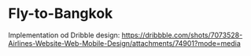 # Fly-to-Bangkok
Implementation od Dribble design: https://dribbble.com/shots/7073528-Airlines-Website-Web-Mobile-Design/attachments/74901?mode=media
